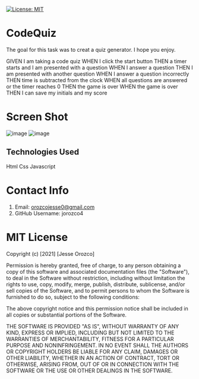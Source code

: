 [![License: MIT](https://img.shields.io/badge/License-MIT-yellow.svg)](https://opensource.org/licenses/MIT)

# CodeQuiz

The goal for this task was to creat a quiz generator. I hope you enjoy.

GIVEN I am taking a code quiz
WHEN I click the start button
THEN a timer starts and I am presented with a question
WHEN I answer a question
THEN I am presented with another question
WHEN I answer a question incorrectly
THEN time is subtracted from the clock
WHEN all questions are answered or the timer reaches 0
THEN the game is over
WHEN the game is over
THEN I can save my initials and my score

# Screen Shot

![image](https://user-images.githubusercontent.com/61666288/134252607-e6b55697-c21f-4669-ba93-6fc273609ce4.png)
![image](https://user-images.githubusercontent.com/61666288/134252681-44736cec-2ec7-43ea-a465-4c2f1f6ce95c.png)

## Technologies Used

Html
Css
Javascript

# Contact Info

1. Email: orozcojesse0@gmail.com
2. GitHub Username: jorozco4

# MIT License

Copyright (c) [2021] [Jesse Orozco]

Permission is hereby granted, free of charge, to any person obtaining a copy
of this software and associated documentation files (the "Software"), to deal
in the Software without restriction, including without limitation the rights
to use, copy, modify, merge, publish, distribute, sublicense, and/or sell
copies of the Software, and to permit persons to whom the Software is
furnished to do so, subject to the following conditions:

The above copyright notice and this permission notice shall be included in all
copies or substantial portions of the Software.

THE SOFTWARE IS PROVIDED "AS IS", WITHOUT WARRANTY OF ANY KIND, EXPRESS OR
IMPLIED, INCLUDING BUT NOT LIMITED TO THE WARRANTIES OF MERCHANTABILITY,
FITNESS FOR A PARTICULAR PURPOSE AND NONINFRINGEMENT. IN NO EVENT SHALL THE
AUTHORS OR COPYRIGHT HOLDERS BE LIABLE FOR ANY CLAIM, DAMAGES OR OTHER
LIABILITY, WHETHER IN AN ACTION OF CONTRACT, TORT OR OTHERWISE, ARISING FROM,
OUT OF OR IN CONNECTION WITH THE SOFTWARE OR THE USE OR OTHER DEALINGS IN THE
SOFTWARE.
